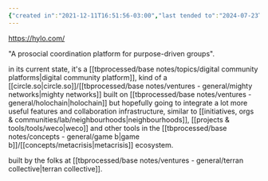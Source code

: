 ```yaml
---
{"created in":"2021-12-11T16:51:56-03:00","last tended to":"2024-07-23T02:22:33-03:00","tags":["tool","socialsensemaking","holochain","🌿"],"dg-publish":true,"relevance score":80,"permalink":"/projects-and-tools/tools/hylo/","dgPassFrontmatter":true,"created":"2021-12-11T16:51:56.442-03:00","updated":"2024-07-23T02:23:15.811-03:00"}
---
```


https://hylo.com/

"A prosocial coordination platform for purpose-driven groups".

in its current state, it's a [[tbprocessed/base notes/topics/digital community platforms\|digital community platform]], kind of a [[circle.so\|circle.so]]/[[tbprocessed/base notes/ventures - general/mighty networks\|mighty networks]] built on [[tbprocessed/base notes/ventures - general/holochain\|holochain]] but hopefully going to integrate a lot more useful features and collaboration infrastructure, similar to [[initiatives, orgs & communities/lab/neighbourhoods\|neighbourhoods]], [[projects & tools/tools/weco\|weco]] and other tools in the [[tbprocessed/base notes/concepts - general/game b\|game b]]/[[concepts/metacrisis\|metacrisis]] ecosystem.

built by the folks at [[tbprocessed/base notes/ventures - general/terran collective\|terran collective]].